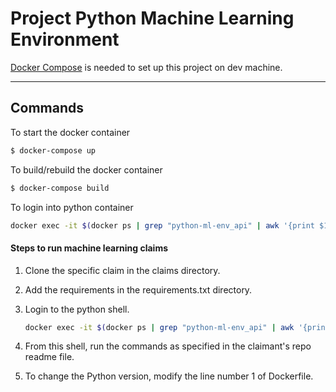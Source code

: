 # Project Python Machine Learning Environment

[Docker Compose](https://docs.docker.com/compose/install/) is needed to set up this project on
dev machine.

----
## Commands

To start the docker container
```sh
$ docker-compose up
```

To build/rebuild the docker container
```sh
$ docker-compose build
```

To login into python container
```sh
docker exec -it $(docker ps | grep "python-ml-env_api" | awk '{print $1}') bash
```

#### Steps to run machine learning claims ####

1. Clone the specific claim in the claims directory.
2. Add the requirements in the requirements.txt directory.
3. Login to the python shell.
    ```sh
    docker exec -it $(docker ps | grep "python-ml-env_api" | awk '{print $1}') bash
    ```
4. From this shell, run the commands as specified in the claimant's repo readme file.

5. To change the Python version, modify the line number 1 of Dockerfile.



